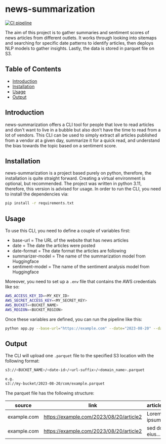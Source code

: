 # news-summarization

[![CI pipeline](https://github.com/tamasmrton/news-summarization/actions/workflows/python-app.yaml/badge.svg)](https://github.com/tamasmrton/news-summarization/actions/workflows/python-app.yaml)

The aim of this project is to gather summaries and sentiment scores of news articles from different outlets. It works through looking into sitemaps and searching for specific date patterns to identify articles, then deploys NLP models to gather insights. Lastly, the data is stored in parquet file on S3.

## Table of Contents

- [Introduction](#introduction)
- [Installation](#installation)
- [Usage](#usage)
- [Output](#output)

## Introduction

news-summarization offers a CLI tool for people that love to read articles and don't want to live in a bubble but also don't have the time to read from a lot of vendors. This CLI can be used to simply extract all articles published from a vendor at a given day, summarize it for a quick read, and understand the bias towards the topic based on a sentiment score.

## Installation

news-summarization is a project based purely on python, therefore, the installation is quite straight forward. Creating a virtual environment is optional, but recommended. The project was written in python 3.11, therefore, this version is advised for usage. In order to run the CLI, you need to install the dependencies via:

```bash
pip install -r requirements.txt
```

## Usage

To use this CLI, you need to define a couple of variables first:

- base-url = The URL of the website that has news articles
- date = The date the articles were posted
- date-format = The date format the articles are following
- summarizer-model = The name of the summarization model from Huggingface
- sentiment-model = The name of the sentiment analysis model from Huggingface

Moreover, you need to set up a `.env` file that contains the AWS credentials like so:

```bash
AWS_ACCESS_KEY_ID=<MY_KEY_ID>
AWS_SECRET_ACCESS_KEY=<MY_SECRET_KEY>
AWS_BUCKET=<BUCKET_NAME>
AWS_REGION=<BUCKET_REGION>
```

Once these variables are defined, you can run the pipeline like this:

```bash
python app.py --base-url="https://example.com" --date="2023-08-20" --date-format="%Y-%m-%d" --summarizer-model="some_source/some_summarization_model" --sentiment-model="some_source/some_sentiment_model"
```

## Output

The CLI will upload one `.parquet` file to the specified S3 location with the following format:

```bash
s3://<BUCKET_NAME>/<date-id>/<url-suffix>/<domain_name>.parquet

e.g.
s3://my-bucket/2023-08-20/com/example.parquet
```

The parquet file has the following structure:

| source      | link                                    | article_text   | summary        | sentiment_label | sentiment_score | sentiment_model | summarization_model |
| ----------- | --------------------------------------- | -------------- | -------------- | --------------- | --------------- | --------------- | ------------------- |
| example.com | https://example.com/2023/08/20/article2 | Lorem ipsum... | Lorem ipsum... | pos             | 0.95679         | some_sentiment  | some_summarization  |
| example.com | https://example.com/2023/08/20/article2 | sed do eius... | sed do eius... | neu             | 0.45632         | some_sentiment  | some_summarization  |
